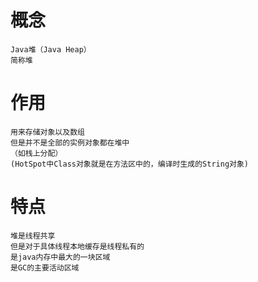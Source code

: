 
# 概念

    Java堆（Java Heap）
    简称堆


# 作用

    用来存储对象以及数组
    但是并不是全部的实例对象都在堆中
	（如栈上分配）
	(HotSpot中Class对象就是在方法区中的，编译时生成的String对象)	

# 特点

    堆是线程共享
    但是对于具体线程本地缓存是线程私有的
    是java内存中最大的一块区域
	是GC的主要活动区域
    


